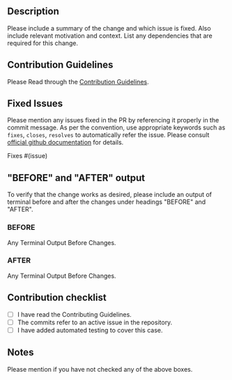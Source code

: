 <!---
    Thank you for contributing to Khulnasoft Security.
    Please don't remove the template.
-->

## Description
Please include a summary of the change and which issue is fixed. Also include relevant motivation and context. List any dependencies that are required for this change.

## Contribution Guidelines
Please Read through the [Contribution Guidelines](https://github.com/khulnasoft-lab/kube-hunter/blob/main/CONTRIBUTING.md).

## Fixed Issues

Please mention any issues fixed in the PR by referencing it properly in the commit message.
As per the convention, use appropriate keywords such as `fixes`, `closes`, `resolves` to automatically refer the issue.
Please consult [official github documentation](https://help.github.com/en/github/managing-your-work-on-github/closing-issues-using-keywords) for details.

Fixes #(issue)

## "BEFORE" and "AFTER" output

To verify that the change works as desired, please include an output of terminal before and after the changes under headings "BEFORE" and "AFTER".

### BEFORE
Any Terminal Output Before Changes.

### AFTER
Any Terminal Output Before Changes.

## Contribution checklist
 - [ ] I have read the Contributing Guidelines.
 - [ ] The commits refer to an active issue in the repository.
 - [ ] I have added automated testing to cover this case.
 
## Notes
Please mention if you have not checked any of the above boxes.
